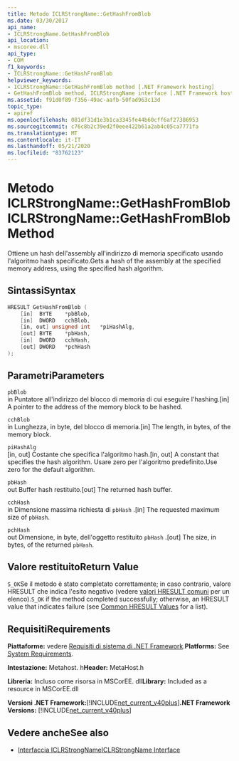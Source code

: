 ```yaml
---
title: Metodo ICLRStrongName::GetHashFromBlob
ms.date: 03/30/2017
api_name:
- ICLRStrongName.GetHashFromBlob
api_location:
- mscoree.dll
api_type:
- COM
f1_keywords:
- ICLRStrongName::GetHashFromBlob
helpviewer_keywords:
- ICLRStrongName::GetHashFromBlob method [.NET Framework hosting]
- GetHashFromBlob method, ICLRStrongName interface [.NET Framework hosting]
ms.assetid: f91d0f89-f356-49ac-aafb-50fad963c13d
topic_type:
- apiref
ms.openlocfilehash: 081df31d1e3b1ca3345fe44b60cff6af27386953
ms.sourcegitcommit: c76c8b2c39ed2f0eee422b61a2ab4c05ca7771fa
ms.translationtype: MT
ms.contentlocale: it-IT
ms.lasthandoff: 05/21/2020
ms.locfileid: "83762123"
---
```

# <a name="iclrstrongnamegethashfromblob-method"></a><span data-ttu-id="2b854-102">Metodo ICLRStrongName::GetHashFromBlob</span><span class="sxs-lookup"><span data-stu-id="2b854-102">ICLRStrongName::GetHashFromBlob Method</span></span>
<span data-ttu-id="2b854-103">Ottiene un hash dell'assembly all'indirizzo di memoria specificato usando l'algoritmo hash specificato.</span><span class="sxs-lookup"><span data-stu-id="2b854-103">Gets a hash of the assembly at the specified memory address, using the specified hash algorithm.</span></span>  
  
## <a name="syntax"></a><span data-ttu-id="2b854-104">Sintassi</span><span class="sxs-lookup"><span data-stu-id="2b854-104">Syntax</span></span>  
  
```cpp  
HRESULT GetHashFromBlob (  
    [in]  BYTE    *pbBlob,  
    [in]  DWORD   cchBlob,  
    [in, out] unsigned int   *piHashAlg,  
    [out] BYTE    *pbHash,  
    [in]  DWORD   cchHash,  
    [out] DWORD   *pchHash  
);  
```  
  
## <a name="parameters"></a><span data-ttu-id="2b854-105">Parametri</span><span class="sxs-lookup"><span data-stu-id="2b854-105">Parameters</span></span>  
 `pbBlob`  
 <span data-ttu-id="2b854-106">in Puntatore all'indirizzo del blocco di memoria di cui eseguire l'hashing.</span><span class="sxs-lookup"><span data-stu-id="2b854-106">[in] A pointer to the address of the memory block to be hashed.</span></span>  
  
 `cchBlob`  
 <span data-ttu-id="2b854-107">in Lunghezza, in byte, del blocco di memoria.</span><span class="sxs-lookup"><span data-stu-id="2b854-107">[in] The length, in bytes, of the memory block.</span></span>  
  
 `piHashAlg`  
 <span data-ttu-id="2b854-108">[in, out] Costante che specifica l'algoritmo hash.</span><span class="sxs-lookup"><span data-stu-id="2b854-108">[in, out] A constant that specifies the hash algorithm.</span></span> <span data-ttu-id="2b854-109">Usare zero per l'algoritmo predefinito.</span><span class="sxs-lookup"><span data-stu-id="2b854-109">Use zero for the default algorithm.</span></span>  
  
 `pbHash`  
 <span data-ttu-id="2b854-110">out Buffer hash restituito.</span><span class="sxs-lookup"><span data-stu-id="2b854-110">[out] The returned hash buffer.</span></span>  
  
 `cchHash`  
 <span data-ttu-id="2b854-111">in Dimensione massima richiesta di `pbHash` .</span><span class="sxs-lookup"><span data-stu-id="2b854-111">[in] The requested maximum size of `pbHash`.</span></span>  
  
 `pchHash`  
 <span data-ttu-id="2b854-112">out Dimensione, in byte, dell'oggetto restituito `pbHash` .</span><span class="sxs-lookup"><span data-stu-id="2b854-112">[out] The size, in bytes, of the returned `pbHash`.</span></span>  
  
## <a name="return-value"></a><span data-ttu-id="2b854-113">Valore restituito</span><span class="sxs-lookup"><span data-stu-id="2b854-113">Return Value</span></span>  
 <span data-ttu-id="2b854-114">`S_OK`Se il metodo è stato completato correttamente; in caso contrario, valore HRESULT che indica l'esito negativo (vedere [valori HRESULT comuni](/windows/win32/seccrypto/common-hresult-values) per un elenco).</span><span class="sxs-lookup"><span data-stu-id="2b854-114">`S_OK` if the method completed successfully; otherwise, an HRESULT value that indicates failure (see [Common HRESULT Values](/windows/win32/seccrypto/common-hresult-values) for a list).</span></span>  
  
## <a name="requirements"></a><span data-ttu-id="2b854-115">Requisiti</span><span class="sxs-lookup"><span data-stu-id="2b854-115">Requirements</span></span>  
 <span data-ttu-id="2b854-116">**Piattaforme:** vedere [Requisiti di sistema di .NET Framework](../../get-started/system-requirements.md).</span><span class="sxs-lookup"><span data-stu-id="2b854-116">**Platforms:** See [System Requirements](../../get-started/system-requirements.md).</span></span>  
  
 <span data-ttu-id="2b854-117">**Intestazione:** Metahost. h</span><span class="sxs-lookup"><span data-stu-id="2b854-117">**Header:** MetaHost.h</span></span>  
  
 <span data-ttu-id="2b854-118">**Libreria:** Incluso come risorsa in MSCorEE. dll</span><span class="sxs-lookup"><span data-stu-id="2b854-118">**Library:** Included as a resource in MSCorEE.dll</span></span>  
  
 <span data-ttu-id="2b854-119">**Versioni .NET Framework:**[!INCLUDE[net_current_v40plus](../../../../includes/net-current-v40plus-md.md)]</span><span class="sxs-lookup"><span data-stu-id="2b854-119">**.NET Framework Versions:** [!INCLUDE[net_current_v40plus](../../../../includes/net-current-v40plus-md.md)]</span></span>  
  
## <a name="see-also"></a><span data-ttu-id="2b854-120">Vedere anche</span><span class="sxs-lookup"><span data-stu-id="2b854-120">See also</span></span>

- [<span data-ttu-id="2b854-121">Interfaccia ICLRStrongName</span><span class="sxs-lookup"><span data-stu-id="2b854-121">ICLRStrongName Interface</span></span>](iclrstrongname-interface.md)
